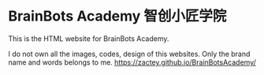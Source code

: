 # BrainBots Academy 智创小匠学院
This is the HTML website for BrainBots Academy. 

I do not own all the images, codes, design of this websites.
Only the brand name and words belongs to me.
https://zactey.github.io/BrainBotsAcademy/

